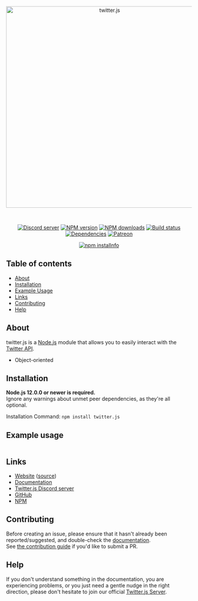 <div align="center">
  <br />
  <p>
    <a href="https://twitter.js.org"><img src="https://twitter.js.org/static/logo.svg" width="546" alt="twitter.js" /></a>
  </p>
  <br />
  <p>
    <a href="https://discord.gg/naSUdZy"><img src="https://img.shields.io/discord/764843877227560980?color=7289da&logo=discord&logoColor=white" alt="Discord server" /></a>
    <a href="https://www.npmjs.com/package/twitter.js"><img src="https://img.shields.io/npm/v/twitter.js.svg?maxAge=3600" alt="NPM version" /></a>
    <a href="https://www.npmjs.com/package/twitter.js"><img src="https://img.shields.io/npm/dt/twitter.js.svg?maxAge=3600" alt="NPM downloads" /></a>
    <a href="https://github.com/twitter-js/twitter.js/actions"><img src="https://github.com/twitter-js/twitter.js/workflows/Testing/badge.svg" alt="Build status" /></a>
    <a href="https://david-dm.org/twitter-js/twitter.js"><img src="https://img.shields.io/david/twitter-js/twitter.js.svg?maxAge=3600" alt="Dependencies" /></a>
    <a href="https://www.patreon.com/daanbreur"><img src="https://img.shields.io/badge/donate-patreon-F96854.svg" alt="Patreon" /></a>
  </p>
  <p>
    <a href="https://nodei.co/npm/twitter.js/"><img src="https://nodei.co/npm/twitter.js.png?downloads=true&stars=true" alt="npm installnfo" /></a>
  </p>
</div>

## Table of contents

- [About](#about)
- [Installation](#installation)
- [Example Usage](#example-usage)
- [Links](#links)
- [Contributing](#contributing)
- [Help](#help)

## About

twitter.js is a [Node.js](https://nodejs.org) module that allows you to easily interact with the
[Twitter API](https://developer.twitter.com/en).

- Object-oriented
<!-- - Predictable abstractions -->
<!-- - Performant -->
<!-- - 100% coverage of the Twitter API -->

## Installation

**Node.js 12.0.0 or newer is required.**  
Ignore any warnings about unmet peer dependencies, as they're all optional.

Installation Command: `npm install twitter.js`  



## Example usage

```js

```

## Links

- [Website](https://twitter.js.org/) ([source](https://github.com/twitter-js/website))
- [Documentation](https://twitter.js.org/#/docs/main/master/general/welcome)
- [Twitter.js Discord server](https://discord.gg/naSUdZy)
- [GitHub](https://github.com/twitter-js/twitter.js)
- [NPM](https://www.npmjs.com/package/twitter.js)


## Contributing

Before creating an issue, please ensure that it hasn't already been reported/suggested, and double-check the
[documentation](https://twitter.js.org/#/docs).  
See [the contribution guide](https://github.com/twitter-js/twitter.js/blob/master/.github/CONTRIBUTING.md) if you'd like to submit a PR.

## Help

If you don't understand something in the documentation, you are experiencing problems, or you just need a gentle
nudge in the right direction, please don't hesitate to join our official [Twitter.js Server](https://discord.gg/naSUdZy).